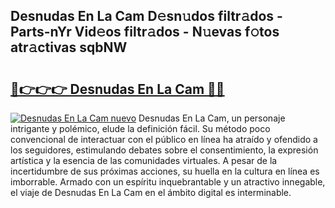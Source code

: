 ## Desnudas En La Cam D𝚎sn𝚞dos filtr𝚊dos - Parts-nYr Vid𝚎os filtr𝚊dos - N𝚞evas f𝚘tos atr𝚊ctivas sqbNW

# <h2><a href="http://mba0puk.tromn.icu/?c=Desnudas+En+La+Cam">🔗👉👉👉 Desnudas En La Cam 🔗🔗</a></h2>

[![Desnudas En La Cam nuevo](https://i.imgur.com/pEAQMta.gif)](http://mba0puk.tromn.icu/?c=Desnudas+En+La+Cam)
Desnudas En La Cam, un personaje intrigante y polémico, elude la definición fácil. Su método poco convencional de interactuar con el público en línea ha atraído y ofendido a los seguidores, estimulando debates sobre el consentimiento, la expresión artística y la esencia de las comunidades virtuales. A pesar de la incertidumbre de sus próximas acciones, su huella en la cultura en línea es imborrable. Armado con un espíritu inquebrantable y un atractivo innegable, el viaje de Desnudas En La Cam en el ámbito digital es interminable.
